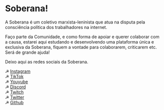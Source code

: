 # Soberana!

A Soberana é um coletivo marxista-leninista que atua na disputa pela consciência política dos trabalhadores na internet.

Faço parte da Comunidade, e como forma de apoiar e querer colaborar com a causa, estarei aqui estudando e desenvolvendo uma plataforma única e exclusiva da Soberana, fiquem a vontade para colaborarem, criticarem etc. Será de grande ajuda!

Deixo aqui as redes sociais da Soberana.

☭ [Instagram](https://www.instagram.com/soberana.tv/)  
☭ [TikTok](https://www.tiktok.com/@cortescanhotos)  
☭ [Youyube](https://www.youtube.com/channel/UC8tnKW-FN6LdvKazw5RmOOQ)  
☭ [Discord](https://discord.com/invite/BZxknXgryM)  
☭ [Twitch](https://www.twitch.tv/team/soberana)  
☭ [Twitter](https://twitter.com/Soberana_TV)  
☭ [Github](https://github.com/soberanatv)
